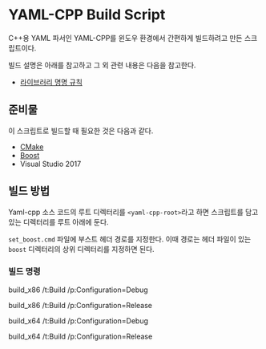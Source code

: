 ﻿
# YAML-CPP Build Script

C++용 YAML 파서인 YAML-CPP를 윈도우 환경에서 간편하게 빌드하려고 만든 스크립트이다.

빌드 설명은 아래를 참고하고 그 외 관련 내용은 다음을 참고한다.

* [라이브러리 명명 규칙](https://surpreem.com/%EB%9D%BC%EC%9D%B4%EB%B8%8C%EB%9F%AC%EB%A6%AC-%EB%AA%85%EB%AA%85-%EA%B7%9C%EC%B9%99-%EC%A0%95%EB%A6%AC/)


## 준비물

이 스크립트로 빌드할 때 필요한 것은 다음과 같다.

* [CMake](https://cmake.org/)
* [Boost](http://www.boost.org/)
* Visual Studio 2017


## 빌드 방법

Yaml-cpp 소스 코드의 루트 디렉터리를 `<yaml-cpp-root>`라고 하면 스크립트를 담고 있는 디렉터리를 루트 아래에 둔다.

`set_boost.cmd` 파일에 부스트 헤더 경로를 지정한다. 이때 경로는 헤더 파일이 있는 `boost` 디렉터리의 상위 디렉터리를 지정하면 된다.

### 빌드 명령

build_x86 /t:Build /p:Configuration=Debug

build_x86 /t:Build /p:Configuration=Release

build_x64 /t:Build /p:Configuration=Debug

build_x64 /t:Build /p:Configuration=Release
